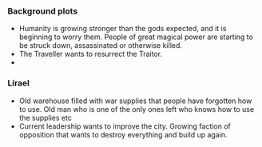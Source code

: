 ### Background plots
- Humanity is growing stronger than the gods expected, and it is beginning to worry them. People of great magical power are starting to be struck down, assassinated or otherwise killed. 
- The Traveller wants to resurrect the Traitor. 
- 

### Lirael 
- Old warehouse filled with war supplies that people have forgotten how to use. Old man who is one of the only ones left who knows how to use the supplies etc
- Current leadership wants to improve the city. Growing faction of opposition that wants to destroy everything and build up again.

